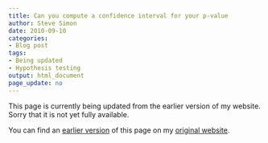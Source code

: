```yaml
---
title: Can you compute a confidence interval for your p-value
author: Steve Simon
date: 2010-09-10
categories:
- Blog post
tags:
- Being updated
- Hypothesis testing
output: html_document
page_update: no
---
```


This page is currently being updated from the earlier version of my website. Sorry that it is not yet fully available.

<!---More--->

You can find an [earlier version][sim1] of this page on my [original website][sim2].

[sim1]: http://www.pmean.com/10/CIforP.html
[sim2]: http://www.pmean.com/original_site.html
